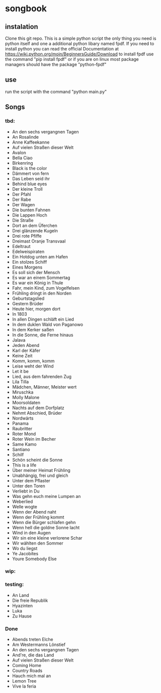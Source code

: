 # songbook
## instalation
Clone this git repo. This is a simple python script the only thing you need is python itself
and one a additional python libary named fpdf.
If you need to install python you can read the official Documentation at https://wiki.python.org/moin/BeginnersGuide/Download
to install fpdf use the command "pip install fpdf" or if you are on linux most package managers should have 
the package "python-fpdf"
## use
run the script with the command "python main.py"
## Songs
### tbd:
- An den sechs vergangnen Tagen
- An Rosalinde
- Anne Kaffeekanne
- Auf vielen Straßen dieser Welt
- Avalon
- Bella Ciao
- Birkenring
- Black is the color
- Dämmert von fern
- Das Leben seid ihr
- Behind blue eyes
- Der kleine Troll
- Der Pfahl
- Der Rabe
- Der Wagen
- Die bunten Fahnen
- Die Lappen Hoch
- Die Straße
- Dort an dem Üferchen
- Drei glänzende Kugeln
- Drei rote Pfiffe
- Dreimast Oranje Transvaal
- Edeltraut
- Edelweispiraten
- Ein Hotdog unten am Hafen
- Ein stolzes Schiff
- Eines Morgens
- Es soll sich der Mensch
- Es war an einem Sommertag 
- Es war ein König in Thule
- Fahr, mein Kind, zum Vogelfelsen
- Frühling dringt in den Norden
- Geburtstagslied
- Gestern Brüder
- Heute hier, morgen dort
- In 1803
- In allen Dingen schläft ein Lied 
- In dem duklen Wald von Paganowo
- In dem Kerker saßen
- In die Sonne, die Ferne hinaus
- Jalava
- Jeden Abend
- Karl der Käfer
- Keine Zeit
- Komm, komm, komm
- Leise weht der Wind
- Let it be
- Lied, aus dem fahrenden Zug
- Lila Tilla
- Mädchen, Männer, Meister wert
- Miruschka
- Molly Malone
- Moorsoldaten
- Nachts auf dem Dorfplatz
- Nehmt Abschied, Brüder
- Nordwärts
- Panama
- Raubritter
- Roter Mond 
- Roter Wein im Becher
- Same Kamo
- Santiano
- Schilf
- Schön scheint die Sonne
- This is a life
- Über meiner Heimat Frühling
- Unabhängig, frei und gleich
- Unter dem Pflaster
- Unter den Toren
- Verliebt in Du
- Was gehn euch meine Lumpen an
- Weberlied
- Welle wogte
- Wenn der Abend naht
- Wenn der Frühling kommt
- Wenn die Bürger schlafen gehn
- Wenn hell die goldne Sonne lacht
- Wind in den Augen
- Wir sin eine kleine verlorene Schar
- Wir wählten den Sommer 
- Wo du liegst
- Ye Jacobites
- Youre Somebody Else

### wip:


### testing:
- An Land
- Die freie Republik
- Hyazinten
- Luka
- Zu Hause
### Done
- Abends treten Elche
- Am Westermanns Lönstief
- An den sechs vergangnen Tagen
- And're, die das Land
- Auf vielen Straßen dieser Welt
- Coming Home
- Country Roads
- Hauch mich mal an
- Lemon Tree
- Vive la feria

